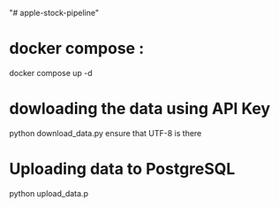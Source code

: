 "# apple-stock-pipeline" 


# docker compose :
docker compose up -d

# dowloading the data using API Key 
python download_data.py
ensure that UTF-8 is there 
# Uploading data to PostgreSQL
python upload_data.p


